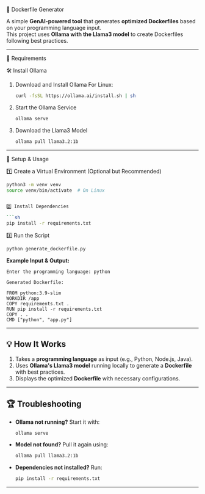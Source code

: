  🐳 Dockerfile Generator

A simple **GenAI-powered tool** that generates **optimized Dockerfiles** based on your programming language input.\
This project uses **Ollama with the Llama3 model** to create Dockerfiles following best practices.

---

 📌 Requirements

 🛠 Install Ollama

1. Download and Install Ollama
   For Linux:

   ```sh
   curl -fsSL https://ollama.ai/install.sh | sh
   ```



2. Start the Ollama Service

   ```sh
   ollama serve
   ```

3. Download the Llama3 Model

   ```sh
   ollama pull llama3.2:1b
   ```

---

🚀 Setup & Usage

1️⃣ Create a Virtual Environment (Optional but Recommended)

```sh
python3 -m venv venv
source venv/bin/activate  # On Linux


2️⃣ Install Dependencies

```sh
pip install -r requirements.txt
```

3️⃣ Run the Script

```sh
python generate_dockerfile.py
```

**Example Input & Output:**

```
Enter the programming language: python

Generated Dockerfile:

FROM python:3.9-slim
WORKDIR /app
COPY requirements.txt .
RUN pip install -r requirements.txt
COPY . .
CMD ["python", "app.py"]
```

---

## 💡 How It Works

1. Takes a **programming language** as input (e.g., Python, Node.js, Java).
2. Uses **Ollama's Llama3 model** running locally to generate a **Dockerfile** with best practices.
3. Displays the optimized **Dockerfile** with necessary configurations.

---

## 🏆 Troubleshooting

- **Ollama not running?** Start it with:
  ```sh
  ollama serve
  ```
- **Model not found?** Pull it again using:
  ```sh
  ollama pull llama3.2:1b
  ```
- **Dependencies not installed?** Run:
  ```sh
  pip install -r requirements.txt
  ```

---

##

